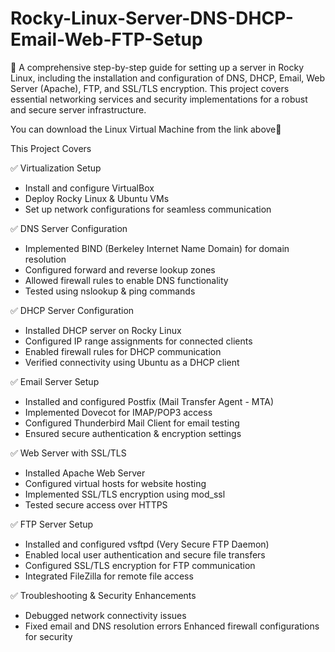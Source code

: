 # Rocky-Linux-Server-DNS-DHCP-Email-Web-FTP-Setup
🚀 A comprehensive step-by-step guide for setting up a server in Rocky Linux, including the installation and configuration of DNS, DHCP, Email, Web Server (Apache), FTP, and SSL/TLS encryption. This project covers essential networking services and security implementations for a robust and secure server infrastructure.

You can download the Linux Virtual Machine from the link above🔗


This Project Covers

✅ Virtualization Setup
- Install and configure VirtualBox
- Deploy Rocky Linux & Ubuntu VMs
- Set up network configurations for seamless communication


✅ DNS Server Configuration
- Implemented BIND (Berkeley Internet Name Domain) for domain resolution
- Configured forward and reverse lookup zones
- Allowed firewall rules to enable DNS functionality
- Tested using nslookup & ping commands


✅ DHCP Server Configuration
- Installed DHCP server on Rocky Linux
- Configured IP range assignments for connected clients
- Enabled firewall rules for DHCP communication
- Verified connectivity using Ubuntu as a DHCP client


✅ Email Server Setup
- Installed and configured Postfix (Mail Transfer Agent - MTA)
- Implemented Dovecot for IMAP/POP3 access
- Configured Thunderbird Mail Client for email testing
- Ensured secure authentication & encryption settings


✅ Web Server with SSL/TLS
- Installed Apache Web Server
- Configured virtual hosts for website hosting
- Implemented SSL/TLS encryption using mod_ssl
- Tested secure access over HTTPS


✅ FTP Server Setup
- Installed and configured vsftpd (Very Secure FTP Daemon)
- Enabled local user authentication and secure file transfers
- Configured SSL/TLS encryption for FTP communication
- Integrated FileZilla for remote file access

✅ Troubleshooting & Security Enhancements
- Debugged network connectivity issues
- Fixed email and DNS resolution errors
Enhanced firewall configurations for security
